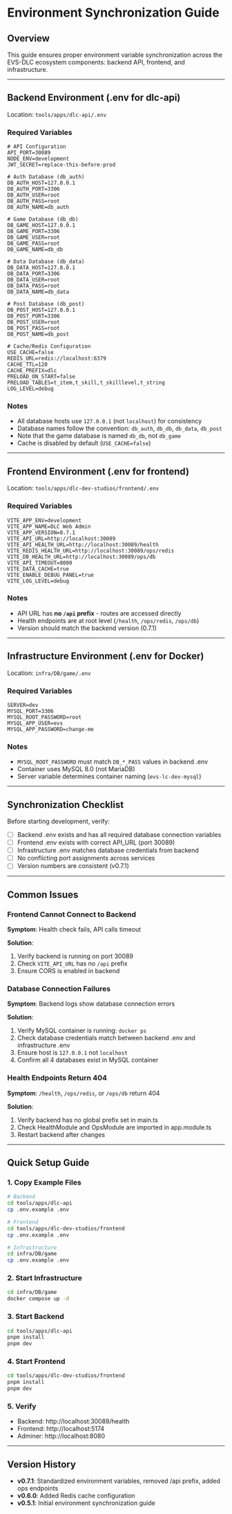 # Environment Synchronization Guide

## Overview

This guide ensures proper environment variable synchronization across the EVS-DLC ecosystem components: backend API, frontend, and infrastructure.

---

## Backend Environment (.env for dlc-api)

Location: `tools/apps/dlc-api/.env`

### Required Variables

```env
# API Configuration
API_PORT=30089
NODE_ENV=development
JWT_SECRET=replace-this-before-prod

# Auth Database (db_auth)
DB_AUTH_HOST=127.0.0.1
DB_AUTH_PORT=3306
DB_AUTH_USER=root
DB_AUTH_PASS=root
DB_AUTH_NAME=db_auth

# Game Database (db_db)
DB_GAME_HOST=127.0.0.1
DB_GAME_PORT=3306
DB_GAME_USER=root
DB_GAME_PASS=root
DB_GAME_NAME=db_db

# Data Database (db_data)
DB_DATA_HOST=127.0.0.1
DB_DATA_PORT=3306
DB_DATA_USER=root
DB_DATA_PASS=root
DB_DATA_NAME=db_data

# Post Database (db_post)
DB_POST_HOST=127.0.0.1
DB_POST_PORT=3306
DB_POST_USER=root
DB_POST_PASS=root
DB_POST_NAME=db_post

# Cache/Redis Configuration
USE_CACHE=false
REDIS_URL=redis://localhost:6379
CACHE_TTL=120
CACHE_PREFIX=dlc
PRELOAD_ON_START=false
PRELOAD_TABLES=t_item,t_skill,t_skilllevel,t_string
LOG_LEVEL=debug
```

### Notes

- All database hosts use `127.0.0.1` (not `localhost`) for consistency
- Database names follow the convention: `db_auth`, `db_db`, `db_data`, `db_post`
- Note that the game database is named `db_db`, not `db_game`
- Cache is disabled by default (`USE_CACHE=false`)

---

## Frontend Environment (.env for frontend)

Location: `tools/apps/dlc-dev-studios/frontend/.env`

### Required Variables

```env
VITE_APP_ENV=development
VITE_APP_NAME=DLC Web Admin
VITE_APP_VERSION=0.7.1
VITE_API_URL=http://localhost:30089
VITE_API_HEALTH_URL=http://localhost:30089/health
VITE_REDIS_HEALTH_URL=http://localhost:30089/ops/redis
VITE_DB_HEALTH_URL=http://localhost:30089/ops/db
VITE_API_TIMEOUT=8000
VITE_DATA_CACHE=true
VITE_ENABLE_DEBUG_PANEL=true
VITE_LOG_LEVEL=debug
```

### Notes

- API URL has **no `/api` prefix** - routes are accessed directly
- Health endpoints are at root level (`/health`, `/ops/redis`, `/ops/db`)
- Version should match the backend version (0.7.1)

---

## Infrastructure Environment (.env for Docker)

Location: `infra/DB/game/.env`

### Required Variables

```env
SERVER=dev
MYSQL_PORT=3306
MYSQL_ROOT_PASSWORD=root
MYSQL_APP_USER=evs
MYSQL_APP_PASSWORD=change-me
```

### Notes

- `MYSQL_ROOT_PASSWORD` must match `DB_*_PASS` values in backend .env
- Container uses MySQL 8.0 (not MariaDB)
- Server variable determines container naming (`evs-lc-dev-mysql`)

---

## Synchronization Checklist

Before starting development, verify:

- [ ] Backend .env exists and has all required database connection variables
- [ ] Frontend .env exists with correct API_URL (port 30089)
- [ ] Infrastructure .env matches database credentials from backend
- [ ] No conflicting port assignments across services
- [ ] Version numbers are consistent (v0.7.1)

---

## Common Issues

### Frontend Cannot Connect to Backend

**Symptom**: Health check fails, API calls timeout

**Solution**: 
1. Verify backend is running on port 30089
2. Check `VITE_API_URL` has no `/api` prefix
3. Ensure CORS is enabled in backend

### Database Connection Failures

**Symptom**: Backend logs show database connection errors

**Solution**:
1. Verify MySQL container is running: `docker ps`
2. Check database credentials match between backend .env and infrastructure .env
3. Ensure host is `127.0.0.1` not `localhost`
4. Confirm all 4 databases exist in MySQL container

### Health Endpoints Return 404

**Symptom**: `/health`, `/ops/redis`, or `/ops/db` return 404

**Solution**:
1. Verify backend has no global prefix set in main.ts
2. Check HealthModule and OpsModule are imported in app.module.ts
3. Restart backend after changes

---

## Quick Setup Guide

### 1. Copy Example Files

```bash
# Backend
cd tools/apps/dlc-api
cp .env.example .env

# Frontend
cd tools/apps/dlc-dev-studios/frontend
cp .env.example .env

# Infrastructure
cd infra/DB/game
cp .env.example .env
```

### 2. Start Infrastructure

```bash
cd infra/DB/game
docker compose up -d
```

### 3. Start Backend

```bash
cd tools/apps/dlc-api
pnpm install
pnpm dev
```

### 4. Start Frontend

```bash
cd tools/apps/dlc-dev-studios/frontend
pnpm install
pnpm dev
```

### 5. Verify

- Backend: http://localhost:30089/health
- Frontend: http://localhost:5174
- Adminer: http://localhost:8080

---

## Version History

- **v0.7.1**: Standardized environment variables, removed /api prefix, added ops endpoints
- **v0.6.0**: Added Redis cache configuration
- **v0.5.1**: Initial environment synchronization guide
